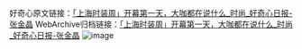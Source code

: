 好奇心原文链接：[「上海时装周」开幕第一天，大咖都在说什么_时尚_好奇心日报-张金晶](https://www.qdaily.com/articles/8220.html)
WebArchive归档链接：[「上海时装周」开幕第一天，大咖都在说什么_时尚_好奇心日报-张金晶](http://web.archive.org/web/20190623152325/https://www.qdaily.com/articles/8220.html)
![image](http://ww3.sinaimg.cn/large/007d5XDply1g3vb6ljjg2j30u04l0kjl)